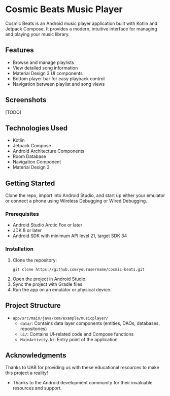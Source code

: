 # Cosmic Beats Music Player

Cosmic Beats is an Android music player application built with Kotlin and Jetpack Compose. It provides a modern, intuitive interface for managing and playing your music library.

## Features

- Browse and manage playlists
- View detailed song information
- Material Design 3 UI components
- Bottom player bar for easy playback control
- Navigation between playlist and song views

## Screenshots

[TODO]

## Technologies Used

- Kotlin
- Jetpack Compose
- Android Architecture Components
- Room Database
- Navigation Component
- Material Design 3

## Getting Started
Clone the repo, import into Android Studio, and start up either your emulator or connect a phone using Wireless Debugging or Wired Debugging.

### Prerequisites

- Android Studio Arctic Fox or later
- JDK 8 or later
- Android SDK with minimum API level 21, target SDK 34

### Installation

1. Clone the repository:
   ```
   git clone https://github.com/yourusername/cosmic-beats.git
   ```
2. Open the project in Android Studio.
3. Sync the project with Gradle files.
4. Run the app on an emulator or physical device.

## Project Structure

- `app/src/main/java/com/example/musicplayer/`
  - `data/`: Contains data layer components (entities, DAOs, databases, repositories)
  - `ui/`: Contains UI-related code and Compose functions
  - `MainActivity.kt`: Entry point of the application

## Acknowledgments
Thanks to UAB for providing us with these educational resources to make this project a reality!
- Thanks to the Android development community for their invaluable resources and support.
